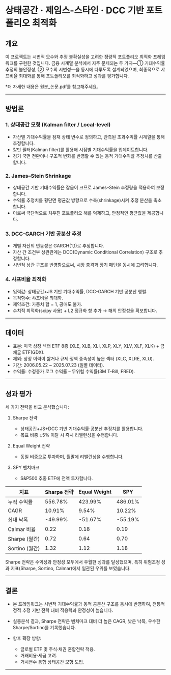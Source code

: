 # 상태공간 · 제임스-스타인 · DCC 기반 포트폴리오 최적화

## 개요

이 프로젝트는 시변적 모수와 추정 불확실성을 고려한 정량적 포트폴리오 최적화 프레임워크를 구현한 것입니다.
금융 시계열 분석에서 자주 문제되는 두 가지―① 기대수익률 추정의 불안정성, ② 모수의 시변성―을 동시에 다루도록 설계되었으며, 최종적으로 샤프비율 최대화를 통해 포트폴리오를 최적화하고 성과를 평가합니다.

*더 자세한 내용은 원분_논문.pdf를 참고해주세요.

---

## 방법론

### 1. 상태공간 모형 (Kalman filter / Local-level)

* 자산별 기대수익률을 잠재 상태 변수로 정의하고, 관측된 초과수익률 시계열을 통해 추정합니다.
* 칼만 필터(Kalman filter)를 활용해 시점별 기대수익률을 업데이트합니다.
* 경기 국면 전환이나 구조적 변화를 반영할 수 있는 동적 기대수익률 추정치를 산출합니다.

### 2. James–Stein Shrinkage

* 상태공간 기반 기대수익률은 잡음이 크므로 James–Stein 추정량을 적용하여 보정합니다.
* 수익률 추정치를 횡단면 평균값 방향으로 수축(shrinkage)시켜 추정 분산을 축소합니다.
* 이로써 극단적으로 치우친 포트폴리오 해를 억제하고, 안정적인 평균값을 제공합니다.

### 3. DCC-GARCH 기반 공분산 추정

* 개별 자산의 변동성은 GARCH(1,1)로 추정합니다.
* 자산 간 조건부 상관관계는 DCC(Dynamic Conditional Correlation) 구조로 추정합니다.
* 시변적 상관 구조를 반영함으로써, 시장 충격과 장기 패턴을 동시에 고려합니다.

### 4. 샤프비율 최적화

* 입력값: 상태공간+JS 기반 기대수익률, DCC-GARCH 기반 공분산 행렬.
* 목적함수: 샤프비율 최대화.
* 제약조건: 가중치 합 = 1, 공매도 불가.
* 수치적 최적화(scipy 사용) + L2 정규화 항 추가 → 해의 안정성을 확보합니다.

---

## 데이터

* 표본: 미국 상장 섹터 ETF 8종 (XLE, XLB, XLI, XLP, XLY, XLV, XLF, XLK) + 금 채굴 ETF(GDX).
* 제외: 상장 이력이 짧거나 규제·정책 종속성이 높은 섹터 (XLC, XLRE, XLU).
* 기간: 2006.05.22 ~ 2025.07.23 (일별 데이터).
* 수익률: 수정종가 로그 수익률 – 무위험 수익률(3M T-Bill, FRED).

---

## 성과 평가

세 가지 전략을 비교 분석했습니다:

1. Sharpe 전략

   * 상태공간+JS+DCC 기반 기대수익률·공분산 추정치를 활용합니다.
   * 목표 비중 ±5% 이탈 시 즉시 리밸런싱을 수행합니다.
2. Equal Weight 전략

   * 동일 비중으로 투자하며, 월말에 리밸런싱을 수행합니다.
3. SPY 벤치마크

   * S&P500 추종 ETF에 전액 투자합니다.

| 지표           | Sharpe 전략 | Equal Weight | SPY     |
| ------------ | --------- | ------------ | ------- |
| 누적 수익률       | 556.78%   | 423.99%      | 486.01% |
| CAGR         | 10.91%    | 9.54%        | 10.22%  |
| 최대 낙폭        | -49.99%   | -51.67%      | -55.19% |
| Calmar 비율    | 0.22      | 0.18         | 0.19    |
| Sharpe (월간)  | 0.72      | 0.64         | 0.70    |
| Sortino (월간) | 1.32      | 1.12         | 1.18    |

Sharpe 전략은 수익성과 안정성 모두에서 우월한 성과를 달성했으며, 특히 위험조정 성과 지표(Sharpe, Sortino, Calmar)에서 일관된 우위를 보였습니다.

---

## 결론

* 본 프레임워크는 시변적 기대수익률과 동적 공분산 구조를 동시에 반영하여, 전통적 정적 추정 기반 전략 대비 적응력과 안정성이 높습니다.
* 실증분석 결과, Sharpe 전략은 벤치마크 대비 더 높은 CAGR, 낮은 낙폭, 우수한 Sharpe/Sortino를 기록했습니다.
* 향후 확장 방향:

  * 글로벌 ETF 및 주식·채권 혼합전략 적용.
  * 거래비용·세금 고려.
  * 거시변수 통합 상태공간 모형 도입.
  
---
